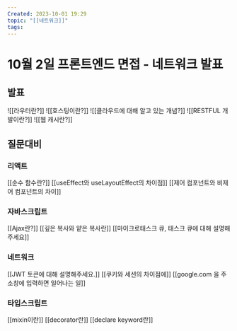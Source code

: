 ```yaml
---
Created: 2023-10-01 19:29
topic: "[[네트워크]]"
tags:
---
```

# 10월 2일 프론트엔드 면접 - 네트워크 발표
## 발표
![[라우터란?]]
![[호스팅이란?]]
![[클라우드에 대해 알고 있는 개념?]]
![[RESTFUL 개발이란?]]
![[웹 캐시란?]]

## 질문대비
### 리액트
[[순수 함수란?]]
[[useEffect와 useLayoutEffect의 차이점]]
[[제어 컴포넌트와 비제어 컴포넌트의 차이]]

### 자바스크립트
[[Ajax란?]]
[[깊은 복사와 얕은 복사란]]
[[마이크로태스크 큐, 태스크 큐에 대해 설명해주세요]]

### 네트워크
[[JWT 토큰에 대해 설명해주세요.]]
[[쿠키와 세션의 차이점에]]
[[google.com 을 주소창에 입력하면 일어나는 일]]

### 타입스크립트
[[mixin이란]]
[[decorator란]]
[[declare keyword란]]